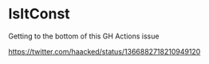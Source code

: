 # IsItConst

Getting to the bottom of this GH Actions issue

https://twitter.com/haacked/status/1366882718210949120
